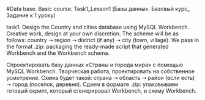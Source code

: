 #Data base. Basic course. Task1_Lesson1 (Базы данных. Базовый курс_ Задание к 1 уроку) 

task1. Design the Country and cities database using MySQL Workbench. Creative work, design at your own discretion. The scheme will be as follows: country ➝ region ➝ district (if any) ➝ city (town, village). We pass in the format .zip: packaging the ready-made script that generated Workbench and the Workbench schema.

Спроектировать базу данных «Страны и города мира» с помощью MySQL Workbench. Творческая работа, проектировать на собственное усмотрение. Схема будет такой: страна ➝ область ➝ район (если есть) ➝ город (поселок, деревня). Сдаем в формате .zip: упаковываем готовый скрипт, который сгенерировал Workbench, и схему Workbench.
